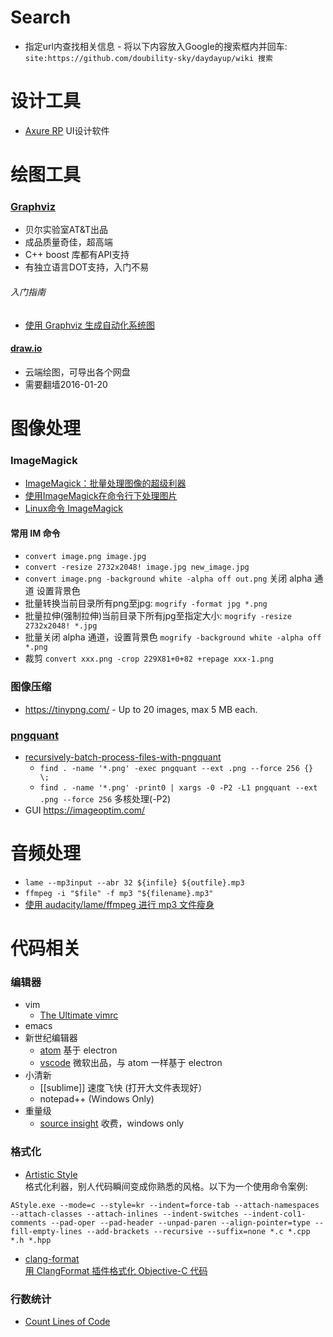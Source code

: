
# Search
- 指定url内查找相关信息 - 将以下内容放入Google的搜索框内并回车:   
    `site:https://github.com/doubility-sky/daydayup/wiki 搜索`

# 设计工具
- [Axure RP](http://www.axure.com/) UI设计软件

# 绘图工具
### [Graphviz](http://www.graphviz.org/) 
- 贝尔实验室AT&T出品
- 成品质量奇佳，超高端
- C++ boost 库都有API支持
- 有独立语言DOT支持，入门不易

###### 入门指南
- [使用 Graphviz 生成自动化系统图](http://www.ibm.com/developerworks/cn/aix/library/au-aix-graphviz/)

#### [draw.io](https://www.draw.io/)
- 云端绘图，可导出各个网盘
- 需要翻墙2016-01-20


# 图像处理
### ImageMagick
- [ImageMagick：批量处理图像的超级利器](http://blog.sina.com.cn/s/blog_ba532aea0101bty5.html)
- [使用ImageMagick在命令行下处理图片](http://blog.just4fun.site/use-ImageMagick.html)
- [Linux命令 ImageMagick](http://pytool.com/2016/01/06/%E5%B8%B8%E7%94%A8%E5%91%BD%E4%BB%A4-2016-01-01-Linux%E5%91%BD%E4%BB%A4-ImageMagick/)

#### 常用 IM 命令
- `convert image.png image.jpg`
- `convert -resize 2732x2048! image.jpg new_image.jpg`
- `convert image.png -background white -alpha off out.png` 关闭 alpha 通道 设置背景色
- 批量转换当前目录所有png至jpg: `mogrify -format jpg *.png`
- 批量拉伸(强制拉伸)当前目录下所有jpg至指定大小: `mogrify -resize 2732x2048! *.jpg`
- 批量关闭 alpha 通道，设置背景色 `mogrify -background white -alpha off *.png`
- 裁剪 `convert xxx.png -crop 229X81+0+82 +repage xxx-1.png`

### 图像压缩
- https://tinypng.com/ - Up to 20 images, max 5 MB each.

### [pngquant](https://pngquant.org/)
- [recursively-batch-process-files-with-pngquant](https://stackoverflow.com/questions/9647920/recursively-batch-process-files-with-pngquant)
  - `find . -name '*.png' -exec pngquant --ext .png --force 256 {} \;` 
  - `find . -name '*.png' -print0 | xargs -0 -P2 -L1 pngquant --ext .png --force 256` 多核处理(-P2)
- GUI https://imageoptim.com/

# 音频处理
- `lame --mp3input --abr 32 ${infile} ${outfile}.mp3`
- `ffmpeg -i "$file" -f mp3 "${filename}.mp3"`
- [使用 audacity/lame/ffmpeg 进行 mp3 文件瘦身](http://blog.zengrong.net/post/2624.html)

# 代码相关
### 编辑器
- vim
  - [The Ultimate vimrc](https://github.com/amix/vimrc)
- emacs
- 新世纪编辑器
    - [atom](https://github.com/doubility-sky/daydayup/wiki/atom-editor "GitHub 出品") 基于 electron
    - [vscode](https://code.visualstudio.com/) 微软出品，与 atom 一样基于 electron
- 小清新
    - [[sublime]] 速度飞快 (打开大文件表现好）
    - notepad++ (Windows Only)
- 重量级
    - [source insight](http://www.sourceinsight.com/) 收费，windows only

### 格式化
- [Artistic Style](http://astyle.sourceforge.net/)   
  格式化利器，别人代码瞬间变成你熟悉的风格。以下为一个使用命令案例:
```
AStyle.exe --mode=c --style=kr --indent=force-tab --attach-namespaces --attach-classes --attach-inlines --indent-switches --indent-col1-comments --pad-oper --pad-header --unpad-paren --align-pointer=type --fill-empty-lines --add-brackets --recursive --suffix=none *.c *.cpp *.h *.hpp
```
- [clang-format](http://clang.llvm.org/docs/ClangFormat.html)  
  [用 ClangFormat 插件格式化 Objective-C 代码](http://phenmod.com/blog/2015/11/17/use-clangformat-to-format-objective-c-code/)

### 行数统计
- [Count Lines of Code](https://github.com/AlDanial/cloc)
